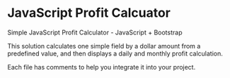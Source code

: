 # JavaScript Profit Calcuator
Simple JavaScript Profit Calculator - JavaScript + Bootstrap

This solution calculates one simple field by a dollar amount from a predefined value, and then displays a daily and monthly profit calculation.

Each file has comments to help you integrate it into your project. 
